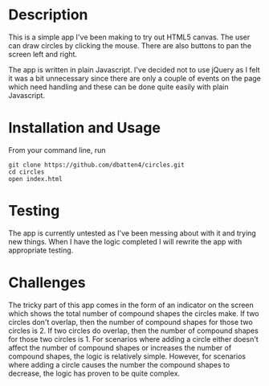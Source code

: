 # Description

This is a simple app I've been making to try out HTML5 canvas. The user can draw
circles by clicking the mouse. There are also buttons to pan the screen left and
right.

The app is written in plain Javascript. I've decided not to use jQuery as I felt
it was a bit unnecessary since there are only a couple of events on the page which
need handling and these can be done quite easily with plain Javascript.

# Installation and Usage

From your command line, run 
```
git clone https://github.com/dbatten4/circles.git
cd circles
open index.html
```

# Testing

The app is currently untested as I've been messing about with it and trying new
things. When I have the logic completed I will rewrite the app with appropriate
testing.

# Challenges

The tricky part of this app comes in the form of an indicator on the
screen which shows the total number of compound shapes the circles make. If two
circles don't overlap, then the number of compound shapes for those two circles
is 2. If two circles do overlap, then the number of compound shapes for those
two circles is 1. For scenarios where adding a circle either doesn't affect the
number of compound shapes or increases the number of compound shapes, the logic
is relatively simple. However, for scenarios where adding a circle causes the
number the compound shapes to decrease, the logic has proven to be quite
complex.
